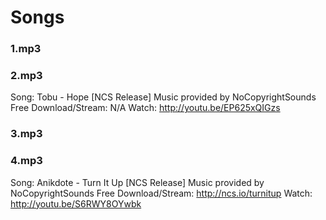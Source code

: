 # Songs

### 1.mp3


### 2.mp3

Song: Tobu - Hope [NCS Release]
Music provided by NoCopyrightSounds
Free Download/Stream: N/A
Watch: http://youtu.be/EP625xQIGzs

### 3.mp3


### 4.mp3

Song: Anikdote - Turn It Up [NCS Release]
Music provided by NoCopyrightSounds
Free Download/Stream: http://ncs.io/turnitup
Watch: http://youtu.be/S6RWY8OYwbk